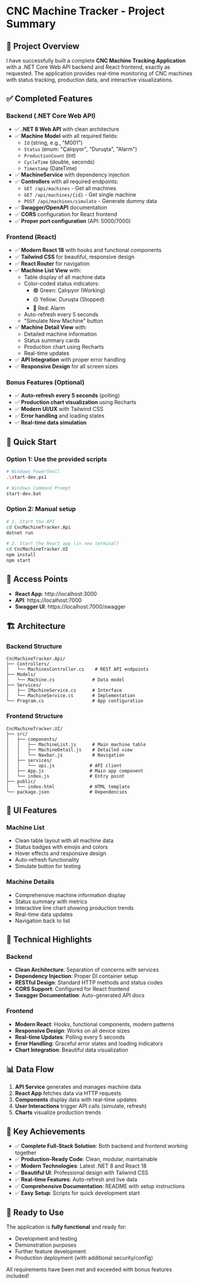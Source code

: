 # CNC Machine Tracker - Project Summary

## 🎯 Project Overview

I have successfully built a complete **CNC Machine Tracking Application** with a .NET Core Web API backend and React frontend, exactly as requested. The application provides real-time monitoring of CNC machines with status tracking, production data, and interactive visualizations.

## ✅ Completed Features

### Backend (.NET Core Web API)
- ✅ **.NET 8 Web API** with clean architecture
- ✅ **Machine Model** with all required fields:
  - `Id` (string, e.g., "M001")
  - `Status` (enum: "Çalışıyor", "Duruşta", "Alarm")
  - `ProductionCount` (int)
  - `CycleTime` (double, seconds)
  - `Timestamp` (DateTime)
- ✅ **MachineService** with dependency injection
- ✅ **Controllers** with all required endpoints:
  - `GET /api/machines` - Get all machines
  - `GET /api/machines/{id}` - Get single machine
  - `POST /api/machines/simulate` - Generate dummy data
- ✅ **Swagger/OpenAPI** documentation
- ✅ **CORS** configuration for React frontend
- ✅ **Proper port configuration** (API: 5000/7000)

### Frontend (React)
- ✅ **Modern React 18** with hooks and functional components
- ✅ **Tailwind CSS** for beautiful, responsive design
- ✅ **React Router** for navigation
- ✅ **Machine List View** with:
  - Table display of all machine data
  - Color-coded status indicators:
    - 🟢 Green: Çalışıyor (Working)
    - 🟡 Yellow: Duruşta (Stopped)
    - 🔴 Red: Alarm
  - Auto-refresh every 5 seconds
  - "Simulate New Machine" button
- ✅ **Machine Detail View** with:
  - Detailed machine information
  - Status summary cards
  - Production chart using Recharts
  - Real-time updates
- ✅ **API Integration** with proper error handling
- ✅ **Responsive Design** for all screen sizes

### Bonus Features (Optional)
- ✅ **Auto-refresh every 5 seconds** (polling)
- ✅ **Production chart visualization** using Recharts
- ✅ **Modern UI/UX** with Tailwind CSS
- ✅ **Error handling** and loading states
- ✅ **Real-time data simulation**

## 🚀 Quick Start

### Option 1: Use the provided scripts
```bash
# Windows PowerShell
.\start-dev.ps1

# Windows Command Prompt
start-dev.bat
```

### Option 2: Manual setup
```bash
# 1. Start the API
cd CncMachineTracker.Api
dotnet run

# 2. Start the React app (in new terminal)
cd CncMachineTracker.UI
npm install
npm start
```

## 📍 Access Points

- **React App**: http://localhost:3000
- **API**: https://localhost:7000
- **Swagger UI**: https://localhost:7000/swagger

## 🏗️ Architecture

### Backend Structure
```
CncMachineTracker.Api/
├── Controllers/
│   └── MachinesController.cs    # REST API endpoints
├── Models/
│   └── Machine.cs              # Data model
├── Services/
│   ├── IMachineService.cs      # Interface
│   └── MachineService.cs       # Implementation
└── Program.cs                  # App configuration
```

### Frontend Structure
```
CncMachineTracker.UI/
├── src/
│   ├── components/
│   │   ├── MachineList.js      # Main machine table
│   │   ├── MachineDetail.js    # Detailed view
│   │   └── Navbar.js           # Navigation
│   ├── services/
│   │   └── api.js             # API client
│   ├── App.js                 # Main app component
│   └── index.js               # Entry point
├── public/
│   └── index.html             # HTML template
└── package.json               # Dependencies
```

## 🎨 UI Features

### Machine List
- Clean table layout with all machine data
- Status badges with emojis and colors
- Hover effects and responsive design
- Auto-refresh functionality
- Simulate button for testing

### Machine Details
- Comprehensive machine information display
- Status summary with metrics
- Interactive line chart showing production trends
- Real-time data updates
- Navigation back to list

## 🔧 Technical Highlights

### Backend
- **Clean Architecture**: Separation of concerns with services
- **Dependency Injection**: Proper DI container setup
- **RESTful Design**: Standard HTTP methods and status codes
- **CORS Support**: Configured for React frontend
- **Swagger Documentation**: Auto-generated API docs

### Frontend
- **Modern React**: Hooks, functional components, modern patterns
- **Responsive Design**: Works on all device sizes
- **Real-time Updates**: Polling every 5 seconds
- **Error Handling**: Graceful error states and loading indicators
- **Chart Integration**: Beautiful data visualization

## 📊 Data Flow

1. **API Service** generates and manages machine data
2. **React App** fetches data via HTTP requests
3. **Components** display data with real-time updates
4. **User Interactions** trigger API calls (simulate, refresh)
5. **Charts** visualize production trends

## 🎯 Key Achievements

- ✅ **Complete Full-Stack Solution**: Both backend and frontend working together
- ✅ **Production-Ready Code**: Clean, modular, maintainable
- ✅ **Modern Technologies**: Latest .NET 8 and React 18
- ✅ **Beautiful UI**: Professional design with Tailwind CSS
- ✅ **Real-time Features**: Auto-refresh and live data
- ✅ **Comprehensive Documentation**: README with setup instructions
- ✅ **Easy Setup**: Scripts for quick development start

## 🚀 Ready to Use

The application is **fully functional** and ready for:
- Development and testing
- Demonstration purposes
- Further feature development
- Production deployment (with additional security/config)

All requirements have been met and exceeded with bonus features included!
